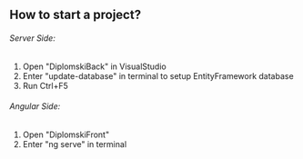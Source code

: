 <h2> How to start a project?  </h2>

<h6> Server Side: </h6>
<ol>
<li> Open "DiplomskiBack" in VisualStudio </li>
<li> Enter "update-database" in terminal to setup EntityFramework database </li>
<li> Run Ctrl+F5
</ol>

<h6> Angular Side: </h6>
<ol>
<li> Open "DiplomskiFront" </li>
<li> Enter "ng serve" in terminal </li>
</ol>
